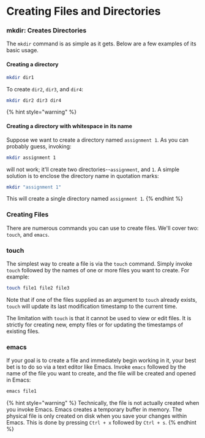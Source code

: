 # Creating Files and Directories

### mkdir: Creates Directories

The `mkdir` command is as simple as it gets. Below are a few examples of its basic usage.

#### Creating a directory&#x20;

```bash
mkdir dir1
```

To create `dir2`, `dir3`, and `dir4`:

```bash
mkdir dir2 dir3 dir4
```

{% hint style="warning" %}
#### Creating a directory with whitespace in its name

Suppose we want to create a directory named `assignment 1`. As you can probably guess, invoking:

```bash
mkdir assignment 1
```

will not work; it'll create two directories--`assignment`, and `1`. A simple solution is to enclose the directory name in quotation marks:

```bash
mkdir "assignment 1"
```

This will create a single directory named `assignment 1`.&#x20;
{% endhint %}

### Creating Files

There are numerous commands you can use to create files. We'll cover two: `touch`, and `emacs`.&#x20;

### touch

The simplest way to create a file is via the `touch` command. Simply invoke `touch` followed by the names of one or more files you want to create. For example:

```bash
touch file1 file2 file3
```

Note that if one of the files supplied as an argument to `touch` already exists, `touch` will update its last modification timestamp to the current time.&#x20;

The limitation with `touch` is that it cannot be used to view or edit files. It is strictly for creating new, empty files or for updating the timestamps of existing files.

### **emacs**

If your goal is to create a file and immediately begin working in it, your best bet is to do so via a text editor like Emacs. Invoke `emacs` followed by the name of the file you want to create, and the file will be created and opened in Emacs:

```bash
emacs file1
```

{% hint style="warning" %}
Technically, the file is not actually created when you invoke Emacs. Emacs creates a temporary buffer in memory. The physical file is only created on disk when you save your changes within Emacs. This is done by pressing `Ctrl + x` followed by `Ctrl + s`.
{% endhint %}
